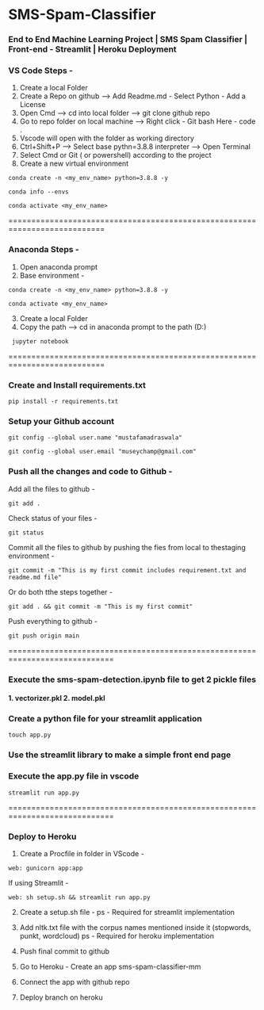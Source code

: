# SMS-Spam-Classifier

### End to End Machine Learning Project | SMS Spam Classifier | Front-end - Streamlit | Heroku Deployment 

### VS Code Steps - 

1. Create a local Folder
2. Create a Repo on github --> Add Readme.md - Select Python - Add a License
3. Open Cmd --> cd into local folder --> git clone github repo
4. Go to repo folder on local machine --> Right click - Git bash Here - code .
5. Vscode will open with the folder as working directory
6. Ctrl+Shift+P --> Select base pythn=3.8.8 interpreter --> Open Terminal
7. Select Cmd or Git ( or powershell)  according to the project
8. Create a new virtual environment

```
conda create -n <my_env_name> python=3.8.8 -y
```
```
conda info --envs
```
```
conda activate <my_env_name>
```
===========================================================================

### Anaconda Steps - 

1. Open anaconda prompt
2. Base environment - 
```
conda create -n <my_env_name> python=3.8.8 -y
```
```
conda activate <my_env_name>
```
3. Create a local Folder
4. Copy the path --> cd in anaconda prompt to the path (D:\)
```
 jupyter notebook
```
===========================================================================

### Create and Install requirements.txt
```
pip install -r requirements.txt
```

### Setup your Github account
```
git config --global user.name "mustafamadraswala"
```
```
git config --global user.email "museychamp@gmail.com"
```

### Push all the changes and code to Github -
Add all the files to github - 
```
git add .
```

Check status of your files -
```
git status
```

Commit all the files to github by pushing the fies from local to  thestaging environment -
```
git commit -m "This is my first commit includes requirement.txt and readme.md file"
```

Or do both tthe steps together -
```
git add . && git commit -m "This is my first commit"
```

Push everything to github -
```
git push origin main
```
=============================================================================

### Execute the sms-spam-detection.ipynb file to get 2 pickle files
#### 1. vectorizer.pkl 2. model.pkl

### Create a python file for your streamlit application
```
touch app.py
````
### Use the streamlit library to make a simple front end page
### Execute the app.py file in vscode
```
streamlit run app.py
```

=============================================================================

### Deploy to Heroku
1. Create a Procfile in folder in VScode -
```
web: gunicorn app:app
```

If using Streamlit -
```
web: sh setup.sh && streamlit run app.py
```

2. Create a setup.sh file -
ps - Required for streamlit implementation

3. Add nltk.txt file with the corpus names mentioned inside it (stopwords, punkt, wordcloud)
ps - Required for heroku implementation

4. Push final commit to github
5. Go to Heroku - Create an app sms-spam-classifier-mm
6. Connect the app with github repo
7. Deploy branch on heroku
